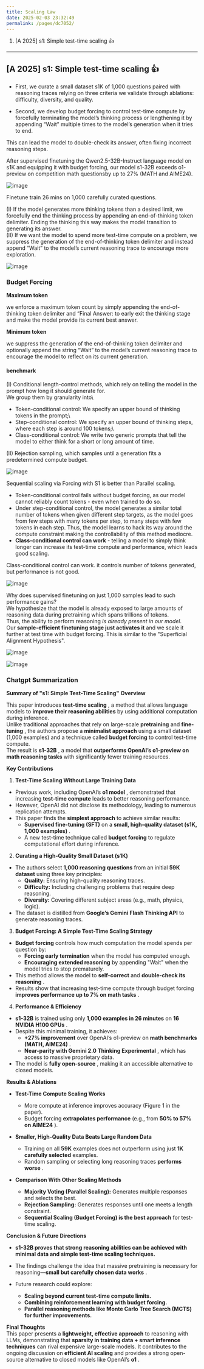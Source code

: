 ```yaml
---
title: Scaling Law
date: 2025-02-03 23:32:49
permalink: /pages/dc7052/
---
```


1. [A 2025] s1: Simple test-time scaling :+1:

---

## [A 2025] s1: Simple test-time scaling :+1:

- First, we curate a small dataset s1K of 1,000 questions paired with reasoning traces relying on three criteria we validate through ablations: difficulty, diversity, and quality.

- Second, we develop budget forcing to control test-time compute by forcefully terminating the model’s thinking process or lengthening it by appending “Wait” multiple times to the model’s generation when it tries to end.

This can lead the model to double-check its answer, often fixing incorrect reasoning steps.

After supervised finetuning the Qwen2.5-32B-Instruct language model on s1K and equipping it with budget forcing, our model s1-32B exceeds o1-preview on competition math questionsby up to 27% (MATH and AIME24).

![image](https://github.com/user-attachments/assets/b24f8dba-b210-4b4a-abd4-93fa1f8ac594)

Finetune train 26 mins on 1,000 carefully curated questions.

(I) If the model generates more thinking tokens than a desired limit, we forcefully end the thinking process by appending an end-of-thinking token delimiter.
Ending the thinking this way makes the model transition to generating its answer.\
(II) If we want the model to spend more test-time compute on a problem, we suppress the generation of the end-of-thinking token delimiter and instead append “Wait” to the model’s current reasoning trace to encourage more exploration.

![image](https://github.com/user-attachments/assets/ad80b3f2-81d0-4909-82d1-881af722529e)

### Budget Forcing

**Maximum token**

we enforce a maximum token count by simply appending the end-of-thinking token delimiter and “Final Answer: to early exit the thinking stage and make the model provide its current best answer.

**Minimum token**

we suppress the generation of the end-of-thinking token delimiter and optionally append the string “Wait” to the model’s current reasoning trace to encourage the model to reflect on its current generation.


#### benchmark

(I) Conditional length-control methods, which rely on telling the model in the prompt how long it should generate for.\
We group them by granularity into\
  - Token-conditional control: We specify an upper bound of thinking tokens in the prompt;\
  - Step-conditional control: We specify an upper bound of thinking steps, where each step is around 100 tokens;\
  - Class-conditional control: We write two generic prompts that tell the model to either think for a short or long amount of time.

(II) Rejection sampling, which samples until a generation fits a predetermined compute budget.

![image](https://github.com/user-attachments/assets/de618a69-a8c5-4ef0-98b2-34a8968a7340)

Sequential scaling via Forcing with S1 is better than Parallel scaling.


- Token-conditional control fails without budget forcing, as our model cannot reliably count tokens - even when trained to do so.
- Under step-conditional control, the model generates a similar total number of tokens when given different step targets, as the model goes from few steps with many tokens per step, to many steps with few tokens in each step.
  Thus, the model learns to hack its way around the compute constraint making the controllability of this method mediocre.
- **Class-conditional control can work** - telling a model to simply think longer can increase its test-time compute and performance, which leads good scaling.

Class-conditional control can work. it controls number of tokens generated, but performance is not good.

![image](https://github.com/user-attachments/assets/33459c85-985c-43f1-b8c9-03bf59bb4f4c)



Why does supervised finetuning on just 1,000 samples lead to such performance gains?\
We hypothesize that the model is already exposed to large amounts of reasoning data during pretraining which spans trillions of tokens.\
Thus, the ability to perform reasoning *is already present in our model*.\
Our **sample-efficient finetuning stage just activates it** and we scale it further at test time with budget forcing. This is similar to the "Superficial Alignment Hypothesis".


![image](https://github.com/user-attachments/assets/8472c39b-3371-4e85-8d15-532552c50df2)

![image](https://github.com/user-attachments/assets/a2bdf4a4-8374-43e6-8ce8-3165486bd3c4)

### Chatgpt Summarization

**Summary of "s1: Simple Test-Time Scaling"** **Overview**

This paper introduces **test-time scaling** , a method that allows language models to **improve their reasoning abilities**  by using additional computation during inference.\
Unlike traditional approaches that rely on large-scale **pretraining**  and **fine-tuning** , the authors propose a **minimalist approach**  using a small dataset (1,000 examples) and a technique called **budget forcing**  to control test-time compute.\
The result is **s1-32B** , a model that **outperforms OpenAI’s o1-preview on math reasoning tasks**  with significantly fewer training resources.

**Key Contributions**  
1. **Test-Time Scaling Without Large Training Data**  
  - Previous work, including OpenAI’s **o1 model** , demonstrated that increasing **test-time compute**  leads to better reasoning performance.
  - However, OpenAI did not disclose its methodology, leading to numerous replication attempts. 
  - This paper finds the **simplest approach**  to achieve similar results: 
    - **Supervised fine-tuning (SFT)**  on a **small, high-quality dataset (s1K, 1,000 examples)** . 
    - A new test-time technique called **budget forcing**  to regulate computational effort during inference.
 
2. **Curating a High-Quality Small Dataset (s1K)**  
  - The authors select **1,000 reasoning questions**  from an initial **59K dataset**  using three key principles: 
    - **Quality:**  Ensuring high-quality reasoning traces.
    - **Difficulty:**  Including challenging problems that require deep reasoning.
    - **Diversity:**  Covering different subject areas (e.g., math, physics, logic).
  - The dataset is distilled from **Google’s Gemini Flash Thinking API**  to generate reasoning traces.
 
3. **Budget Forcing: A Simple Test-Time Scaling Strategy**  
  - **Budget forcing**  controls how much computation the model spends per question by: 
    - **Forcing early termination**  when the model has computed enough. 
    - **Encouraging extended reasoning**  by appending "Wait" when the model tries to stop prematurely. 
  - This method allows the model to **self-correct**  and **double-check its reasoning** . 
  - Results show that increasing test-time compute through budget forcing **improves performance up to 7% on math tasks** .
 
4. **Performance & Efficiency**  
  - **s1-32B**  is trained using only **1,000 examples in 26 minutes**  on **16 NVIDIA H100 GPUs** . 
  - Despite this minimal training, it achieves: 
    - **+27% improvement**  over OpenAI’s o1-preview on **math benchmarks (MATH, AIME24)** .
    - **Near-parity with Gemini 2.0 Thinking Experimental** , which has access to massive proprietary data. 
  - The model is **fully open-source** , making it an accessible alternative to closed models.

**Results & Ablations**  
- **Test-Time Compute Scaling Works** 
  - More compute at inference improves accuracy (Figure 1 in the paper). 
  - Budget forcing **extrapolates performance**  (e.g., from **50% to 57% on AIME24** ).
 
- **Smaller, High-Quality Data Beats Large Random Data**  
  - Training on all **59K**  examples does not outperform using just **1K carefully selected**  examples. 
  - Random sampling or selecting long reasoning traces **performs worse** .
 
- **Comparison With Other Scaling Methods**  
  - **Majority Voting (Parallel Scaling):**  Generates multiple responses and selects the best.
  - **Rejection Sampling:**  Generates responses until one meets a length constraint.
  - **Sequential Scaling (Budget Forcing) is the best approach**  for test-time scaling.

**Conclusion & Future Directions**  
- **s1-32B proves that strong reasoning abilities can be achieved with minimal data and simple test-time scaling techniques.**
 
- The findings challenge the idea that massive pretraining is necessary for reasoning—**small but carefully chosen data works** .
 
- Future research could explore: 
  - **Scaling beyond current test-time compute limits.**
  - **Combining reinforcement learning with budget forcing.**
  - **Parallel reasoning methods like Monte Carlo Tree Search (MCTS) for further improvements.**
  
**Final Thoughts**\
This paper presents a **lightweight, effective approach**  to reasoning with LLMs, demonstrating that **sparsity in training data + smart inference techniques**  can rival expensive large-scale models.
It contributes to the ongoing discussion on **efficient AI scaling**  and provides a strong open-source alternative to closed models like OpenAI’s **o1** .





